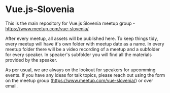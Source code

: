 # Vue.js-Slovenia
This is the main repository for Vue.js Slovenia meetup group - https://www.meetup.com/vue-slovenia/

After every meetup, all assets will be published here.
To keep things tidy, every meetup will have it's own folder with meetup date as a name.
In every meetup folder there will be a video recording of a meetup and a subfolder for every speaker.
In speaker's subfolder you will find all the materials provided by the speaker.

As per usual, we are always on the lookout for speakers for upcomming events. If you have any ideas for talk topics, please reach out using the form on the meetup group (https://www.meetup.com/vue-slovenia/) or over email.

